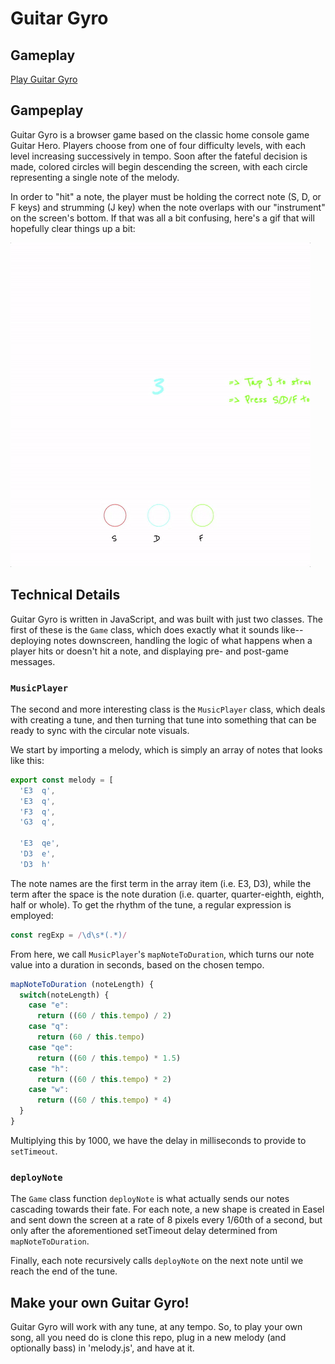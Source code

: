 # Guitar Gyro

## Gameplay
[Play Guitar Gyro](http://philmayer.github.io/Guitar-Gyro)

## Gampeplay
Guitar Gyro is a browser game based on the classic home console game Guitar Hero. Players choose from one of four difficulty levels, with each level increasing successively in tempo. Soon after the fateful decision is made, colored circles will begin descending the screen, with each circle representing a single note of the melody.

In order to "hit" a note, the player must be holding the correct note (S, D, or F keys) and strumming (J key) when the note overlaps with our "instrument" on the screen's bottom. If that was all a bit confusing, here's a gif that will hopefully clear things up a bit:

![Guitar Gyro](./assets/guitar_gyro_gif.gif)

## Technical Details

Guitar Gyro is written in JavaScript, and was built with just two classes. The first of these is the `Game` class, which does exactly what it sounds like--deploying notes downscreen, handling the logic of what happens when a player hits or doesn't hit a note, and displaying pre- and post-game messages.

### `MusicPlayer`
The second and more interesting class is the `MusicPlayer` class, which deals with creating a tune, and then turning that tune into something that can be ready to sync with the circular note visuals.

We start by importing a melody, which is simply an array of notes that looks like this:

```javascript
export const melody = [
  'E3  q',
  'E3  q',
  'F3  q',
  'G3  q',

  'E3  qe',
  'D3  e',
  'D3  h'
```

The note names are the first term in the array item (i.e. E3, D3), while the term after the space is the note duration (i.e. quarter, quarter-eighth, eighth, half or whole). To get the rhythm of the tune, a regular expression is employed:

```javascript
const regExp = /\d\s*(.*)/
```
From here, we call `MusicPlayer`'s `mapNoteToDuration`, which turns our note value into a duration in seconds, based on the chosen tempo.

```javascript
mapNoteToDuration (noteLength) {
  switch(noteLength) {
    case "e":
      return ((60 / this.tempo) / 2)
    case "q":
      return (60 / this.tempo)
    case "qe":
      return ((60 / this.tempo) * 1.5)
    case "h":
      return ((60 / this.tempo) * 2)
    case "w":
      return ((60 / this.tempo) * 4)
  }
}
```

Multiplying this by 1000, we have the delay in milliseconds to provide to `setTimeout`.

### `deployNote`

The `Game` class function `deployNote` is what actually sends our notes cascading towards their fate. For each note, a new shape is created in Easel and sent down the screen at a rate of 8 pixels every 1/60th of a second, but only after the aforementioned setTimeout delay determined from `mapNoteToDuration`.

Finally, each note recursively calls `deployNote` on the next note until we reach the end of the tune.

## Make your own Guitar Gyro!
Guitar Gyro will work with any tune, at any tempo. So, to play your own song, all you need do is clone this repo, plug in a new melody (and optionally bass) in 'melody.js', and have at it.
